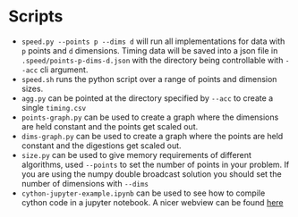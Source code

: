 # Scripts

 * `speed.py --points p --dims d` will run all implementations for data with `p` points and `d` dimensions. Timing data will be saved into a json file in `.speed/points-p-dims-d.json` with the directory being controllable with `--acc` cli argument.
 * `speed.sh` runs the python script over a range of points and dimension sizes.
 * `agg.py` can be pointed at the directory specified by `--acc` to create a single `timing.csv`
 * `points-graph.py` can be used to create a graph where the dimensions are held constant and the points get scaled out.
 * `dims-graph.py` can be used to create a graph where the points are held constant and the digestions get scaled out.
 * `size.py` can be used to give memory requirements of different algorithms, used `--points` to set the number of points in your problem. If you are using the numpy double broadcast solution you should set the number of dimensions with `--dims`
 * `cython-jupyter-example.ipynb` can be used to see how to compile cython code in a jupyter notebook. A nicer webview can be found [here](https://nbviewer.jupyter.org/github/blester125/MIPy-Talk-Jan-2-2020/blob/master/scripts/cython-jupyter-example.ipynb)
